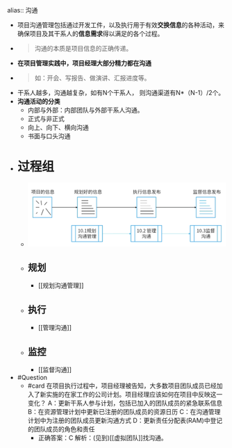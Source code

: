 alias:: 沟通

- 项目沟通管理包括通过开发工件，以及执行用于有效**交换信息**的各种活动，来确保项目及其干系人的**信息需求**得以满足的各个过程。
- > 沟通的本质是项目信息的正确传递。
- **在项目管理实践中，项目经理大部分精力都在沟通**
- > 如：开会、写报告、做演讲、汇报进度等。
- 干系人越多，沟通越复杂，如有N个干系人， 则沟通渠道有N*（N-1）/2个。
- **沟通活动的分类**
	- 内部与外部：内部团队与外部干系人沟通。
	- 正式与非正式
	- 向上、向下、横向沟通
	- 书面与口头沟通
- # 过程组
	- ![image.png](../assets/image_1747874861300_0.png)
	- ## 规划
		- [[规划沟通管理]]
	- ## 执行
		- [[管理沟通]]
	- ## 监控
		- [[监督沟通]]
- #Question
	- #card 在项目执行过程中，项目经理被告知，大多数项目团队成员已经加入了新实施的在家工作的公司计划。项目经理应该如何在项目中反映这一变化？
	  A：更新干系人参与计划，包括已加入的团队成员的紧急联系信息
	  B：在资源管理计划中更新已注册的团队成员的资源日历
	  C：在沟通管理计划中为注册的团队成员更新沟通方式
	  D：更新责任分配表(RAM)中登记的团队成员的角色和责任
		- 正确答案：C
		  解析：(见到)[[虚拟团队]]找沟通。